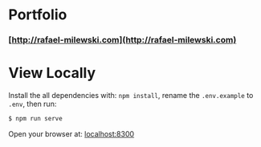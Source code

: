 # Portfolio

### [http://rafael-milewski.com](http://rafael-milewski.com)

# View Locally
 
Install the all dependencies with: `npm install`, rename the `.env.example`  to `.env`, then run:
 
```bash
$ npm run serve
```

Open your browser at: [localhost:8300](http://localhost:8300)
